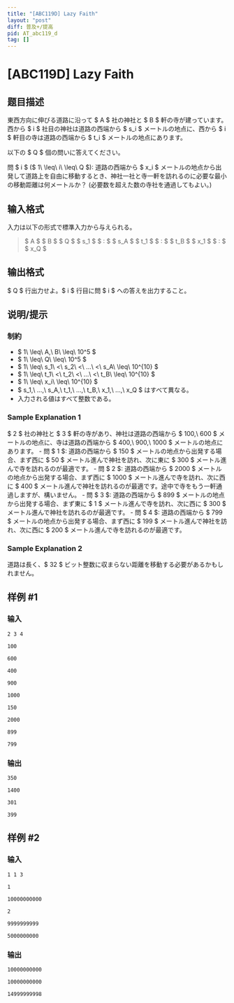 ```yaml
---
title: "[ABC119D] Lazy Faith"
layout: "post"
diff: 普及+/提高
pid: AT_abc119_d
tag: []
---
```


# [ABC119D] Lazy Faith

## 题目描述

[problemUrl]: https://atcoder.jp/contests/abc119/tasks/abc119_d

東西方向に伸びる道路に沿って $ A $ 社の神社と $ B $ 軒の寺が建っています。 西から $ i $ 社目の神社は道路の西端から $ s_i $ メートルの地点に、西から $ i $ 軒目の寺は道路の西端から $ t_i $ メートルの地点にあります。

以下の $ Q $ 個の問いに答えてください。

問 $ i $ ($ 1\ \leq\ i\ \leq\ Q $): 道路の西端から $ x_i $ メートルの地点から出発して道路上を自由に移動するとき、神社一社と寺一軒を訪れるのに必要な最小の移動距離は何メートルか？ (必要数を超えた数の寺社を通過してもよい。)

## 输入格式

入力は以下の形式で標準入力から与えられる。

> $ A $ $ B $ $ Q $ $ s_1 $ $ : $ $ s_A $ $ t_1 $ $ : $ $ t_B $ $ x_1 $ $ : $ $ x_Q $

## 输出格式

$ Q $ 行出力せよ。$ i $ 行目に問 $ i $ への答えを出力すること。

## 说明/提示

### 制約

- $ 1\ \leq\ A,\ B\ \leq\ 10^5 $
- $ 1\ \leq\ Q\ \leq\ 10^5 $
- $ 1\ \leq\ s_1\ <\ s_2\ <\ ...\ <\ s_A\ \leq\ 10^{10} $
- $ 1\ \leq\ t_1\ <\ t_2\ <\ ...\ <\ t_B\ \leq\ 10^{10} $
- $ 1\ \leq\ x_i\ \leq\ 10^{10} $
- $ s_1,\ ...,\ s_A,\ t_1,\ ...,\ t_B,\ x_1,\ ...,\ x_Q $ はすべて異なる。
- 入力される値はすべて整数である。

### Sample Explanation 1

$ 2 $ 社の神社と $ 3 $ 軒の寺があり、神社は道路の西端から $ 100,\ 600 $ メートルの地点に、寺は道路の西端から $ 400,\ 900,\ 1000 $ メートルの地点にあります。 - 問 $ 1 $: 道路の西端から $ 150 $ メートルの地点から出発する場合、まず西に $ 50 $ メートル進んで神社を訪れ、次に東に $ 300 $ メートル進んで寺を訪れるのが最適です。 - 問 $ 2 $: 道路の西端から $ 2000 $ メートルの地点から出発する場合、まず西に $ 1000 $ メートル進んで寺を訪れ、次に西に $ 400 $ メートル進んで神社を訪れるのが最適です。途中で寺をもう一軒通過しますが、構いません。 - 問 $ 3 $: 道路の西端から $ 899 $ メートルの地点から出発する場合、まず東に $ 1 $ メートル進んで寺を訪れ、次に西に $ 300 $ メートル進んで神社を訪れるのが最適です。 - 問 $ 4 $: 道路の西端から $ 799 $ メートルの地点から出発する場合、まず西に $ 199 $ メートル進んで神社を訪れ、次に西に $ 200 $ メートル進んで寺を訪れるのが最適です。

### Sample Explanation 2

道路は長く、$ 32 $ ビット整数に収まらない距離を移動する必要があるかもしれません。

## 样例 #1

### 输入

```
2 3 4
100
600
400
900
1000
150
2000
899
799
```

### 输出

```
350
1400
301
399
```

## 样例 #2

### 输入

```
1 1 3
1
10000000000
2
9999999999
5000000000
```

### 输出

```
10000000000
10000000000
14999999998
```

